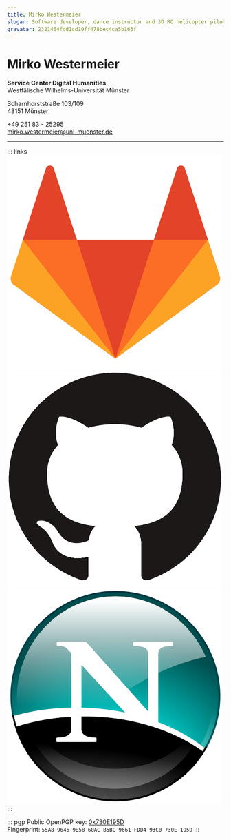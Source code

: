 ```yaml
---
title: Mirko Westermeier
slogan: Software developer, dance instructor and 3D RC helicopter pilot with a passion for teaching
gravatar: 2321454fdd1cd19ff478bec4ca5b163f
---
```


# Mirko Westermeier

**Service Center Digital Humanities**  
Westfälische Wilhelms-Universität Münster

Scharnhorststraße 103/109  
48151 Münster

+49 251 83 - 25295  
[mirko.westermeier@uni-muenster.de][mail]

---

::: links
[![ZIV GitLab: \@memowe][img-gl]][zgl]
[![GitHub: \@memowe][img-gh]][gh]
[![mirko.westermeier.de][img-www]][mwde]
:::

::: pgp
Public OpenPGP key: [0x730E195D][pgp]  
Fingerprint: `55A8 9646 9B58 60AC B5BC 9661 FDD4 93C0 730E 195D`
:::

[mail]: mailto:mirko.westermeier@uni-muenster.de
[zgl]: https://zivgitlab.uni-muenster.de/memowe
[gh]: https://github.com/memowe
[mwde]: http://mirko.westermeier.de/
[img-gl]: images/gitlab.png "@memowe auf ZIVGitLab"
[img-gh]: images/github.png "@memowe auf GitHub"
[img-www]: images/www.png "mirko.westermeier.de"
[pgp]: http://mirko.westermeier.de/730E195D.asc
